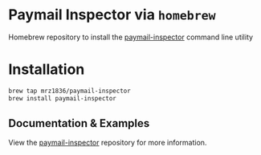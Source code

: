 # Paymail Inspector via `homebrew`

Homebrew repository to install the [paymail-inspector](https://github.com/mrz1836/paymail-inspector) command line utility

# Installation

```sh
brew tap mrz1836/paymail-inspector
brew install paymail-inspector
```

## Documentation & Examples

View the [paymail-inspector](https://github.com/mrz1836/paymail-inspector) repository for more information.

